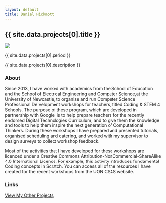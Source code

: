 ```yaml
---
layout: default
title: Daniel Hickmott
---
```


<div class="container">
    <div class="project-description">
        <h2>{{ site.data.projects[0].title }}</h2>
        <div class="row">
            <div class="col-xs-12 col-md-4">
                <img class = "img-fluid project-img border border-secondary" src = "{{ site.baseurl | append: '/projects/images/' | append: site.data.projects[0].imageFilePath }}">
            </div>
            <div class="col-xs-12 col-md-8 project-summary">
                <p class="context-text">{{ site.data.projects[0].period }}</p>
                <p>{{ site.data.projects[0].description }}</p>
            </div>
        </div>
        <h3>About</h3>
        <p>
            Since 2013, I have worked with academics from the School of Education and the School of Electrical Engineering and Computer Science,at the University of Newcastle, to organise and run Computer Science Professional De`velopment workshops for teachers, titled Coding & STEM 4 Schools.
            The purpose of these program, which are developed in partnership with Google, is to help prepare teachers for the recently endorsed Digital Technologies Curriculum, and to give them the knowledge and tools to help them inspire the next generation of Computational Thinkers. 
            During these workshops I have prepared and presented tutorials, organised scheduling and catering, and worked with my supervisor to design surveys to collect workshop feedback.
        </p>
        <p>
            Most of the activities that I have developed for these workshops are licenced under a Creative Commons Attribution-NonCommercial-ShareAlike 4.0 International Licence. For example, this activity introduces fundamental Coding concepts in Scratch.
            You can access all of the resources I have created for the recent workshops from the UON CS4S website.
        </p>
        <h3>Links</h3>
        <a href="{{ site.baseurl | append: '/projects/' }}" class="btn btn-sm btn-info float-right">
            View My Other Projects
            <i class="fa fa-list project-icon"></i>
        </a>
    </div>
</div>